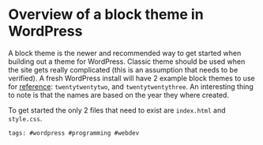# Overview of a block theme in WordPress

A block theme is the newer and recommended way to get started when
building out a theme for WordPress. Classic theme should be used when
the site gets really complicated (this is an assumption that needs to be
verified). A fresh WordPress install will have 2 example block themes to
use for [reference]: `twentytwentytwo`, and `twentytwentythree`.  An
interesting thing to note is that the names are based on the year they
where created.

[reference]: https://developer.wordpress.org/themes/getting-started/theme-development-examples/

To get started the only 2 files that need to exist are `index.html` and
`style.css`.

[docs]: https://developer.wordpress.org/themes/

    tags: #wordpress #programming #webdev
